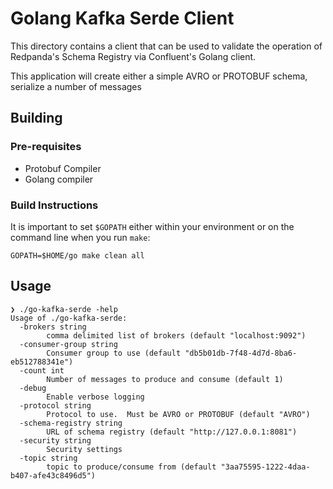 # Golang Kafka Serde Client

This directory contains a client that can be used to validate the operation of Redpanda's Schema Registry via
Confluent's Golang client.

This application will create either a simple AVRO or PROTOBUF schema, serialize a number of messages

## Building

### Pre-requisites

* Protobuf Compiler
* Golang compiler

### Build Instructions

It is important to set `$GOPATH` either within your environment or on the command line when you run `make`:

```shell
GOPATH=$HOME/go make clean all
```

## Usage

```shell
❯ ./go-kafka-serde -help
Usage of ./go-kafka-serde:
  -brokers string
        comma delimited list of brokers (default "localhost:9092")
  -consumer-group string
        Consumer group to use (default "db5b01db-7f48-4d7d-8ba6-eb512788341e")
  -count int
        Number of messages to produce and consume (default 1)
  -debug
        Enable verbose logging
  -protocol string
        Protocol to use.  Must be AVRO or PROTOBUF (default "AVRO")
  -schema-registry string
        URL of schema registry (default "http://127.0.0.1:8081")
  -security string
        Security settings
  -topic string
        topic to produce/consume from (default "3aa75595-1222-4daa-b407-afe43c8496d5")
```
